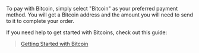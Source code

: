 To pay with Bitcoin, simply select "Bitcoin" as your preferred payment method. You will get a Bitcoin address and the amount you will need to send to it to complete your order. 

If you need help to get started with Bitcoins, check out this guide:
>[Getting Started with Bitcoin](https://bitcoin.org/en/getting-started)
